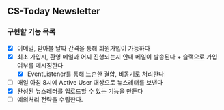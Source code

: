 ## CS-Today Newsletter

### 구현할 기능 목록
- [x] 이메일, 받아볼 날짜 간격을 통해 회원가입이 가능하다
- [x] 최초 가입시, 환영 메일과 어찌 진행되는지 안내 메일이 발송된다 + 슬랙으로 가입 여부를 메시징한다
    - [x] EventListener를 통해 느슨한 결합, 비동기로 처리한다
- [ ] 매일 아침 8시에 Active User 대상으로 뉴스레터를 보낸다
- [x] 완성된 뉴스레터를 업로드할 수 있는 기능을 만든다
- [ ] 예외처리 전략을 수립한다.
